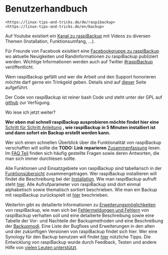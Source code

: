# Benutzerhandbuch

``` admonish note title="Quelle"
<https://linux-tips-and-tricks.de/de/raspibackup>
<https://linux-tips-and-tricks.de/en/backup>
```

Auf Youtube existiert ein [Kanal zu raspiBackup](https://www.youtube.com/channel/UCnFHtfMXVpWy6mzMazqyINg) mit Videos zu diversen Themen (Installation, Funktionsumfang, ...).

Für Freunde von Facebook exisitiert eine [Facebookgruppe zu raspiBackup](https://www.facebook.com/pages/raspiBackup/1390788211249738) wo
aktuelle Neuigkeiten und Randinformationen zu raspiBackup publiziert werden.
Wichtige Informationen werden auch auf Twitter [#raspiBackup](https://www.twitter.com/linuxframp) veröffentlicht.

Wem raspiBackup gefällt und wer die Arbeit und den Support honorieren möchte darf gerne ein Trinkgeld geben.
Details sind auf [dieser](donations.md) Seite aufgeführt.

Der Code von raspiBackup ist reiner bash Code und steht unter der GPL auf [github](https://github.com/framps/raspiBackup) zur Verfügung.


Wo lese ich jetzt weiter?

**Wer eben mal schnell raspiBackup ausprobieren möchte findet hier eine**
[Schritt für Schritt Anleitung](installation-in-5-minutes.md) **, wie raspiBackup in 5 Minuten installiert ist und dann
sofort ein Backup erstellt werden kann.**

Wer sich einen schnellen Überblick über die Funktionalität von raspiBackup
verschaffen will sollte die **TODO: Link reparieren** [Zusammenfassung](zusammenfassung.md) lesen. Im [FAQ Teil](faq.md) finden sich
häufig gestellte Fragen sowie deren Antworten, die man sich immer durchlesen
sollte.

Alle Funktionen und Einsatzgebiete von raspiBackup sind tabellarisch in der
[Funktionsübersicht](function-overview.md) zusammengetragen. Wer raspiBackup installieren will findet
die Beschreibung bei der [Installation](installation.md). Wie man raspiBackup aufruft steht [hier](usage-and-options.md).
Alle Aufrufparameter von raspiBackup sind dort einmal alphabetisch sowie
thematisch sortiert beschrieben. Wie man ein Backup mit raspiBackup
zurückspielt ist [hier](restore.md) beschrieben.

Weiterhin gibt es detailierte Informationen zu [Erweiterungsmöglichkeiten](hooks-for-own-scripts.md) von
raspiBackup, wie man sich bei [Fehlermeldungen und Fehlern](error-messages.md) von raspiBackup
verhalten soll und eine detailierte Beschreibung sowie eine Tabelle der Vor-
und Nachteile der Backupmethoden und eine Beschreibung der [Backupmodi](backuptypes.md). Eine
Liste der Bugfixes und Erweiterungen in den alten und der zukünftigen Versionen
von raspiBackup findet sich hier. Wer eine Synology für den Backup benutzen
will findet [hier](synology-as-backupspace.md) nützliche Tipps. Die Entwicklung von raspiBackup wurde durch
Feedback, Testen und andere Hilfe von [vielen Leuten unterstützt](thanks.md).

